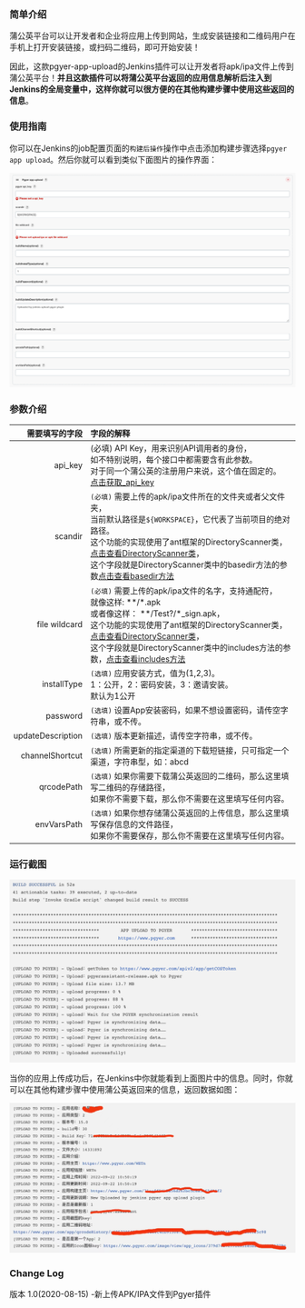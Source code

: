 
### 简单介绍

蒲公英平台可以让开发者和企业将应用上传到网站，生成安装链接和二维码用户在手机上打开安装链接，或扫码二维码，即可开始安装！

因此，这款pgyer-app-upload的Jenkins插件可以让开发者将apk/ipa文件上传到蒲公英平台！**并且这款插件可以将蒲公英平台返回的应用信息解析后注入到Jenkins的全局变量中，这样你就可以很方便的在其他构建步骤中使用这些返回的信息**。

### 使用指南
你可以在Jenkins的job配置页面的`构建后操作`操作中点击添加构建步骤选择`pgyer app upload`。然后你就可以看到类似下面图片的操作界面：

![](./images/setting-screenshot.png)

### 参数介绍
需要填写的字段|字段的解释
----:|:----------
api_key|(必填) API Key，用来识别API调用者的身份，<br/>如不特别说明，每个接口中都需要含有此参数。<br/>对于同一个蒲公英的注册用户来说，这个值在固定的。<br/>[点击获取_api_key](https://www.pgyer.com/account/api)
scandir|`(必填)` 需要上传的apk/ipa文件所在的文件夹或者父文件夹，<br/>当前默认路径是`${WORKSPACE}`，它代表了当前项目的绝对路径。<br/>这个功能的实现使用了ant框架的DirectoryScanner类，[点击查看DirectoryScanner类](https://ant.apache.org/manual/api/org/apache/tools/ant/DirectoryScanner.html)，<br/>这个字段就是DirectoryScanner类中的basedir方法的参数[点击查看basedir方法](https://ant.apache.org/manual/api/org/apache/tools/ant/DirectoryScanner.html#basedir)
file wildcard|`(必填)` 需要上传的apk/ipa文件的名字，支持通配符，<br/>就像这样: \*\*/\*.apk<br/>或者像这样： \*\*/Test?/\*_sign.apk，<br/>这个功能的实现使用了ant框架的DirectoryScanner类，[点击查看DirectoryScanner类](https://ant.apache.org/manual/api/org/apache/tools/ant/DirectoryScanner.html)，<br/>这个字段就是DirectoryScanner类中的includes方法的参数，[点击查看includes方法](https://ant.apache.org/manual/api/org/apache/tools/ant/DirectoryScanner.html#includes)
installType|`(选填)` 应用安装方式，值为(1,2,3)。<br/>1：公开，2：密码安装，3：邀请安装。<br/>默认为1公开
password|`(选填)` 设置App安装密码，如果不想设置密码，请传空字符串，或不传。
updateDescription|`(选填)` 版本更新描述，请传空字符串，或不传。
channelShortcut|`(选填)` 所需更新的指定渠道的下载短链接，只可指定一个渠道，字符串型，如：abcd
qrcodePath|`(选填)` 如果你需要下载蒲公英返回的二维码，那么这里填写二维码的存储路径，<br/>如果你不需要下载，那么你不需要在这里填写任何内容。
envVarsPath |`(选填)` 如果你想存储蒲公英返回的上传信息，那么这里填写保存信息的文件路径，<br/>如果你不需要保存，那么你不需要在这里填写任何内容。

### 运行截图
![](./images/pgyer-app-upload-running-log.png)

当你的应用上传成功后，在Jenkins中你就能看到上面图片中的信息。同时，你就可以在其他构建步骤中使用蒲公英返回来的信息，返回数据如图：

![](./images/pgyer-app-upload-backdata.png)

### Change Log
版本 1.0(2020-08-15)
-新上传APK/IPA文件到Pgyer插件
